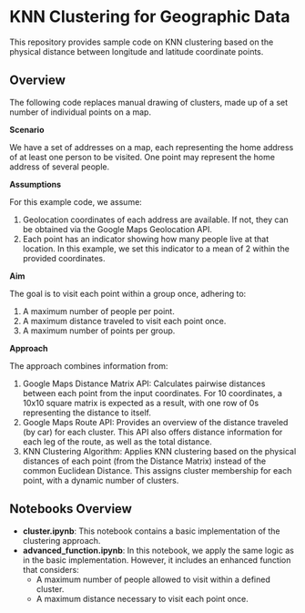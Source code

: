 # KNN Clustering for Geographic Data

This repository provides sample code on KNN clustering based on the physical distance between longitude and latitude coordinate points.

## Overview

The following code replaces manual drawing of clusters, made up of a set number of individual points on a map.

**Scenario**

We have a set of addresses on a map, each representing the home address of at least one person to be visited. One point may represent the home address of several people.

**Assumptions**

For this example code, we assume:

1. Geolocation coordinates of each address are available. If not, they can be obtained via the Google Maps Geolocation API.
2. Each point has an indicator showing how many people live at that location. In this example, we set this indicator to a mean of 2 within the provided coordinates.

**Aim**

The goal is to visit each point within a group once, adhering to:

1. A maximum number of people per point.
2. A maximum distance traveled to visit each point once.
3. A maximum number of points per group.

**Approach**

The approach combines information from:

1. Google Maps Distance Matrix API: Calculates pairwise distances between each point from the input coordinates. For 10 coordinates, a 10x10 square matrix is expected as a result, with one row of 0s representing the distance to itself.
2. Google Maps Route API: Provides an overview of the distance traveled (by car) for each cluster. This API also offers distance information for each leg of the route, as well as the total distance.
3. KNN Clustering Algorithm: Applies KNN clustering based on the physical distances of each point (from the Distance Matrix) instead of the common Euclidean Distance. This assigns cluster membership for each point, with a dynamic number of clusters.


## Notebooks Overview


- **cluster.ipynb**: This notebook contains a basic implementation of the clustering approach.
- **advanced_function.ipynb**: In this notebook, we apply the same logic as in the basic implementation. However, it includes an enhanced function that considers:
    - A maximum number of people allowed to visit within a defined cluster.
    - A maximum distance necessary to visit each point once.